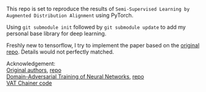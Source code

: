 This repo is set to reproduce the results of `Semi-Supervised Learning by Augmented Distribution Alignment` using PyTorch.


Using `git submodule init` followed by `git submodule update` to add my personal base library for deep learning.

Freshly new to tensorflow, I try to implement the paper based on the [original repo]('https://github.com/qinenergy/adanet').
Details would not perfectly matched. 


Acknowledgement:  
[Original authors](https://arxiv.org/abs/1905.08171), [repo](https://github.com/qinenergy/adanet)   
[Domain-Adversarial Training of Neural Networks](https://arxiv.org/pdf/1505.07818.pdf), [repo](https://github.com/ShichengChen/Domain-Adversarial-Training-of-Neural-Networks)  
[VAT Chainer code](https://github.com/takerum/vat_chainer)